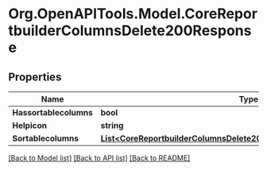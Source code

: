 # Org.OpenAPITools.Model.CoreReportbuilderColumnsDelete200Response

## Properties

Name | Type | Description | Notes
------------ | ------------- | ------------- | -------------
**Hassortablecolumns** | **bool** | hassortablecolumns | 
**Helpicon** | **string** | helpicon | 
**Sortablecolumns** | [**List&lt;CoreReportbuilderColumnsDelete200ResponseSortablecolumnsInner&gt;**](CoreReportbuilderColumnsDelete200ResponseSortablecolumnsInner.md) |  | 

[[Back to Model list]](../README.md#documentation-for-models) [[Back to API list]](../README.md#documentation-for-api-endpoints) [[Back to README]](../README.md)

